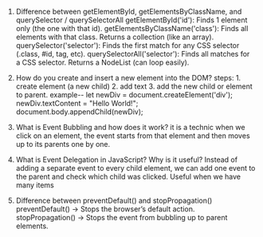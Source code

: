 1. Difference between getElementById, getElementsByClassName, and querySelector / querySelectorAll
    getElementById('id'):  Finds 1 element only (the one with that id).
    getElementsByClassName('class'):  Finds all elements with that class. Returns a collection (like an array).
    querySelector('selector'):  Finds the first match for any CSS selector (.class, #id, tag, etc).
    querySelectorAll('selector'):  Finds all matches for a CSS selector. Returns a NodeList (can loop easily).

2. How do you create and insert a new element into the DOM?
   steps:
         1. create element (a new child)
         2. add text
         3. add the new child or element to parent.
   example--
    let newDiv = document.createElement('div');   
    newDiv.textContent = "Hello World!";         
    document.body.appendChild(newDiv);            

3. What is Event Bubbling and how does it work?
    it is a technic when we click on an element, the event starts from that element and then moves up to its parents one by one.
   
4. What is Event Delegation in JavaScript? Why is it useful?
    Instead of adding a separate event to every child element, we can add one event to the parent and check which child was clicked.
    Useful when we have many items

5. Difference between preventDefault() and stopPropagation()
  preventDefault() → Stops the browser’s default action.
  stopPropagation() → Stops the event from bubbling up to parent elements.
